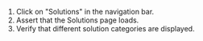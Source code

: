 1. Click on "Solutions" in the navigation bar.
2. Assert that the Solutions page loads.
3. Verify that different solution categories are displayed.